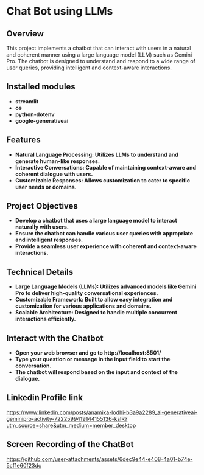 # Chat Bot using LLMs

## Overview
This project implements a chatbot that can interact with users in a natural and coherent manner using a large language model (LLM) such as Gemini Pro. The chatbot is designed to understand and respond to a wide range of user queries, providing intelligent and context-aware interactions.

## Installed modules 
- **streamlit**
- **os**
- **python-dotenv**
- **google-generativeai**

## Features
- **Natural Language Processing: Utilizes LLMs to understand and generate human-like responses.**
- **Interactive Conversations: Capable of maintaining context-aware and coherent dialogue with users.**
- **Customizable Responses: Allows customization to cater to specific user needs or domains.**

## Project Objectives
- **Develop a chatbot that uses a large language model to interact naturally with users.**
- **Ensure the chatbot can handle various user queries with appropriate and intelligent responses.**
- **Provide a seamless user experience with coherent and context-aware interactions.**

## Technical Details
- **Large Language Models (LLMs): Utilizes advanced models like Gemini Pro to deliver high-quality conversational experiences.**
- **Customizable Framework: Built to allow easy integration and customization for various applications and domains.**
- **Scalable Architecture: Designed to handle multiple concurrent interactions efficiently.**

## Interact with the Chatbot
- **Open your web browser and go to http://localhost:8501/**
- **Type your question or message in the input field to start the conversation.**
- **The chatbot will respond based on the input and context of the dialogue.**

## Linkedin Profile link 
https://www.linkedin.com/posts/anamika-lodhi-b3a9a2289_ai-generativeai-geminipro-activity-7222599419144155136-kslR?utm_source=share&utm_medium=member_desktop

## Screen Recording of the ChatBot
https://github.com/user-attachments/assets/6dec9e44-e408-4a01-b74e-5cf1e60f23dc




